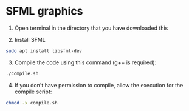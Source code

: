 # SFML graphics

1. Open terminal in the directory that you have downloaded this

2. Install SFML
```bash
sudo apt install libsfml-dev
```

3. Compile the code using this command (g++ is required):
```bash
./compile.sh
```

4. If you don't have permission to compile, allow the execution for the
    compile script:
```bash
chmod -x compile.sh
```
